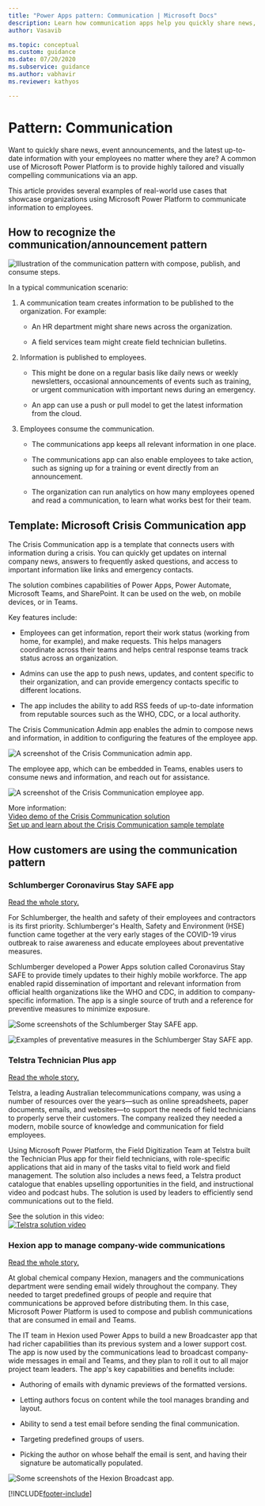 ```yaml
---
title: "Power Apps pattern: Communication | Microsoft Docs"
description: Learn how communication apps help you quickly share news, event announcements, and the latest up-to-date info with your employees no matter where they are.
author: Vasavib

ms.topic: conceptual
ms.custom: guidance
ms.date: 07/20/2020
ms.subservice: guidance
ms.author: vabhavir
ms.reviewer: kathyos

---
```



# Pattern: Communication

<!--![Collage of communication app screenshots.](media/communication-collage.png "Collage of communication app screenshots")-->

Want to quickly share news, event announcements, and the latest up-to-date information
with your employees no matter where they are? A common use of Microsoft Power Platform is
to provide highly tailored and visually compelling communications via an app.

This article provides several examples of
real-world use cases that showcase organizations using Microsoft Power Platform to
communicate information to employees.

## How to recognize the communication/announcement pattern

![Illustration of the communication pattern with compose, publish, and consume steps.](media/communication-illustration.png "Illustration of the communication pattern with compose, publish, and consume steps")

In a typical communication scenario:

1. A communication team creates information to be published to the
    organization. For example:

    - An HR department might share news across the organization.

    - A field services team might create field technician bulletins.

1. Information is published to employees.

    - This might be done on a regular basis like daily news or weekly newsletters,
        occasional announcements of events such as training, or urgent
        communication with important news during an emergency.

    - An app can use a push or pull model to get the latest information from
        the cloud.

1. Employees consume the communication.

    - The communications app keeps all relevant information in one place.

    - The communications app can also enable employees to take action, such as
        signing up for a training or event directly from an announcement.

    - The organization can run analytics on how many employees opened and read
        a communication, to learn what works best for their team.

## Template: Microsoft Crisis Communication app

The Crisis Communication app is a template that connects users with information
during a crisis. You can quickly get updates on internal company news, answers
to frequently asked questions, and access to important information like links
and emergency contacts.

The solution combines capabilities of Power Apps, Power Automate, Microsoft Teams, and
SharePoint. It can be used on the web, on mobile devices, or in Teams.

Key features include:

- Employees can get information, report their work status (working from
    home, for example), and make requests. This helps managers coordinate across their teams
    and helps central response teams track status across an organization.

- Admins can use the app to push news, updates, and content specific to their
    organization, and can provide emergency contacts specific to different
    locations.

- The app includes the ability to add RSS feeds of up-to-date information from
    reputable sources such as the WHO, CDC, or a local authority.

The Crisis Communication Admin app enables the admin to compose news and
information, in addition to configuring the features of the employee app.

![A screenshot of the Crisis Communication admin app.](media/crisis-communication-admin-app.png "A screenshot of the Crisis Communication admin app")

The employee app, which can be embedded in Teams, enables users to consume news
and information, and reach out for assistance.

![A screenshot of the Crisis Communication employee app.](media/crisis-communication-employee-app.jpg "A screenshot of the Crisis Communication employee app")

More information:<br>[Video demo of the Crisis Communication solution](https://youtu.be/23SypLXiOTw)<br>[Set up and learn about the Crisis Communication sample template](../../maker/canvas-apps/sample-crisis-communication-app.md)

## How customers are using the communication pattern

### Schlumberger Coronavirus Stay SAFE app

[Read the whole story.](https://powerapps.microsoft.com/blog/schlumberger/)

For Schlumberger, the health and safety of their employees and contractors is
its first priority. Schlumberger's Health, Safety and Environment (HSE) function
came together at the very early stages of the COVID-19 virus outbreak to raise
awareness and educate employees about preventative measures.

Schlumberger developed a Power Apps solution called Coronavirus Stay SAFE to
provide timely updates to their highly mobile workforce. The app enabled rapid
dissemination of important and relevant information from official health
organizations like the WHO and CDC, in addition to company-specific information.
The app is a single source of truth and a reference for preventive measures to
minimize exposure.

![Some screenshots of the Schlumberger Stay SAFE app.](media/schlumberger-stay-safe-app-1.png "Some screenshots of the Schlumberger Stay SAFE app")

![Examples of preventative measures in the Schlumberger Stay SAFE app.](media/schlumberger-stay-safe-app-2.png "Examples of preventative measures in the Schlumberger Stay SAFE app")

### Telstra Technician Plus app

[Read the whole story.](https://customers.microsoft.com/story/765534-telstra-telecommunications-teams)

Telstra, a leading Australian telecommunications company, was using a number of
resources over the years&mdash;such as online spreadsheets, paper documents, emails,
and websites&mdash;to support the needs of field technicians to properly serve their
customers. The company realized they needed a modern, mobile source of knowledge
and communication for field employees.

Using Microsoft Power Platform, the Field Digitization Team at Telstra built the
Technician Plus app for their field technicians, with role-specific applications
that aid in many of the tasks vital to field work and field management. The
solution also includes a news feed, a Telstra product catalogue that enables
upselling opportunities in the field, and instructional video and podcast hubs.
The solution is used by leaders to efficiently send communications out to the
field.

See the solution in this video:<br>
<a href="https://mymbas.microsoft.com/sessions/a00b1455-2989-4eb6-b17d-e182a27183a1?source=sessions"><img src="media/telstra-video-thumbnail.png" alt="Telstra solution video" title="Telstra solution video"></a>

### Hexion app to manage company-wide communications

[Read the whole story.](https://customers.microsoft.com/story/810656-hexion-manufacturing-power-platform)

At global chemical company Hexion, managers and the communications department
were sending email widely throughout the company. They needed to target
predefined groups of people and require that communications be approved before
distributing them. In this case, Microsoft Power Platform is used to compose and publish
communications that are consumed in email and Teams.

The IT team in Hexion used Power Apps to build a new Broadcaster app that had richer
capabilities than its previous system and a lower support cost. The app is
now used by the communications lead to broadcast company-wide messages in email
and Teams, and they plan to roll it out to all major project team leaders. The
app's key capabilities and benefits include:

- Authoring of emails with dynamic previews of the formatted versions.

- Letting authors focus on content while the tool manages branding and layout.

- Ability to send a test email before sending the final communication.

- Targeting predefined groups of users.

- Picking the author on whose behalf the email is sent, and having their
    signature be automatically populated.

![Some screenshots of the Hexion Broadcast app.](media/hexion-broadcaster-app.png "Some screenshots of the Hexion Broadcast app")


[!INCLUDE[footer-include](../../includes/footer-banner.md)]